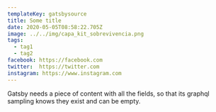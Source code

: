 ```yaml
---
templateKey: gatsbysource
title: Some title
date: 2020-05-05T08:58:22.705Z
image: ../../img/capa_kit_sobrevivencia.png
tags:
  - tag1
  - tag2
facebook: https://facebook.com
twitter:  https://twitter.com
instagram: https://www.instagram.com
---
```

Gatsby needs a piece of content with all the fields, so that its graphql sampling knows they exist and can be empty.

